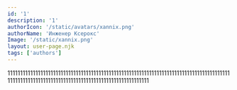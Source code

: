 ```yaml
---
id: '1'
description: '1'
authorIcon: '/static/avatars/xannix.png'
authorName: 'Инженер Ксерокс'
Image: '/static/xannix.png'
layout: user-page.njk
tags: ['authors']
---
```


111111111111111111111111111111111111111111111111111111111111111111111111111111111111111111111111111111111111111111111111111111111111111111111111
